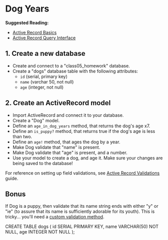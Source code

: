 # Dog Years

**Suggested Reading:**

- [Active Record Basics](http://guides.rubyonrails.org/active_record_basics.html)
- [Active Record Query Interface](http://guides.rubyonrails.org/active_record_querying.html)

## 1. Create a new database

* Create and connect to a "class05_homework" database.
* Create a "dogs" database table with the following attributes:
	* `id` (serial, primary key)
	* `name` (varchar 50, not null)
	* `age` (integer, not null)

## 2. Create an ActiveRecord model

* Import ActiveRecord and connect it to your database.
* Create a "Dog" model.
* Define an `age_in_dog_years` method, that returns the dog's age x7.
* Define an `is_puppy?` method, that returns true if the dog's age is less than two.
* Define an `age!` method, that ages the dog by a year.
* Make Dog validate that "name" is present.
* Make Dog validate that "age" is present, and a number.
* Use your model to create a dog, and age it. Make sure your changes are being saved to the database!

For reference on setting up field validations, see [Active Record Validations](http://guides.rubyonrails.org/active_record_validations.html) guide.

## Bonus

If Dog is a puppy, then validate that its name string ends with either "y" or "ie" (to assure that its name is sufficiently adorable for its youth). This is tricky... you'll need a [custom validation method](http://guides.rubyonrails.org/active_record_validations.html#custom-methods).

CREATE TABLE dogs (
  id    SERIAL PRIMARY KEY,
  name  VARCHAR(50) NOT NULL,
  age   INTEGER NOT NULL
);